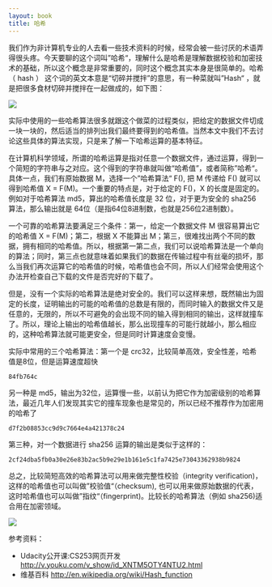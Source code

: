```yaml
---
layout: book
title: 哈希
---
```


我们作为非计算机专业的人去看一些技术资料的时候，经常会被一些讨厌的术语弄得很头疼。今天要聊的这个词叫”哈希“，理解什么是哈希是理解数据校验和加密技术的基础，所以这个概念是非常重要的，同时这个概念其实本身是很简单的。哈希（ hash ） 这个词的英文本意是“切碎并搅拌”的意思，有一种菜就叫”Hash“ ，就是把很多食材切碎并搅拌在一起做成的，如下图：

![](http://peterpic.qiniudn.com/hash_dish.jpg)


实际中使用的一些哈希算法很多就跟这个做菜的过程类似，把给定的数据文件切成一块一块的，然后适当的排列出我们最终要得到的哈希值。当然本文中我们不去讨论这些具体的算法实现，只是来了解一下哈希运算的基本特征。

在计算机科学领域，所谓的哈希运算是指对任意一个数据文件，通过运算，得到一个简短的字符串与之对应。这个得到的字符串就叫做“哈希值”，或者简称”哈希“。具体一点，我们有原始数据 M，选择一个”哈希算法“ F(), 把 M 传递给 F() 就可以得到哈希值 X = F(M)。一个重要的特点是，对于给定的 F()，X 的长度是固定的。例如对于哈希算法 md5，算出的哈希值长度是 32 位，对于更为安全的 sha256 算法，那么输出就是 64位（是指64位8进制数，也就是256位2进制数）。

一个可靠的哈希算法要满足三个条件：第一，给定一个数据文件 M 很容易算出它的哈希值 X = F(M)；第二，根据 X 不能算出 M；第三，很难找出两个不同的数据，拥有相同的哈希值。所以，根据第一第二点，我们可以说哈希算法是一个单向的算法；同时，第三点也就意味着如果我们的数据在传输过程中有丝毫的损坏，那么当我们再次运算它的哈希值的时候，哈希值也会不同，所以人们经常会使用这个办法开检查自己下载的文件是否完好的下载了。


但是，没有一个实际的哈希算法是绝对安全的。我们可以这样来想，既然输出为固定的长度，证明输出的可能的哈希值的总数是有限的，而同时输入的数据文件又是任意的，无限的，所以不可避免的会出现不同的输入得到相同的输出，这样就撞车了。所以，理论上输出的哈希值越长，那么出现撞车的可能行就越小，那么相应的，这种哈希算法就可能更安全，但是同时计算速度会变慢。

实际中常用的三个哈希算法：第一个是 crc32，比较简单高效，安全性差，哈希值是8位，但是运算速度超快

~~~
84fb764c
~~~

另一种是 md5，输出为32位，运算慢一些，以前认为把它作为加密级别的哈希算法，最近几年人们发现其实它的撞车现象也是常见的，所以已经不推荐作为加密用的哈希了

~~~
d7f2b08853cc9d9c7664e4a421378c24
~~~

第三种，对一个数据进行 sha256 运算的输出是类似于这样的：

~~~
2cf24dba5fb0a30e26e83b2ac5b9e29e1b161e5c1fa7425e73043362938b9824
~~~


总之，比较简短高效的哈希算法可以用来做完整性校验（integrity verification)，这样的哈希值也可以叫做”校验值“（checksum), 也可以用来做原始数据的代表，这时哈希值也可以叫做”指纹“（fingerprint)。比较长的哈希算法（例如 sha256)适合用在加密领域。

![](http://peterpic.qiniudn.com/fingerprint.jpeg)

参考资料：

- Udacity公开课:CS253网页开发 <http://v.youku.com/v_show/id_XNTM5OTY4NTU2.html>
- 维基百科 <http://en.wikipedia.org/wiki/Hash_function>